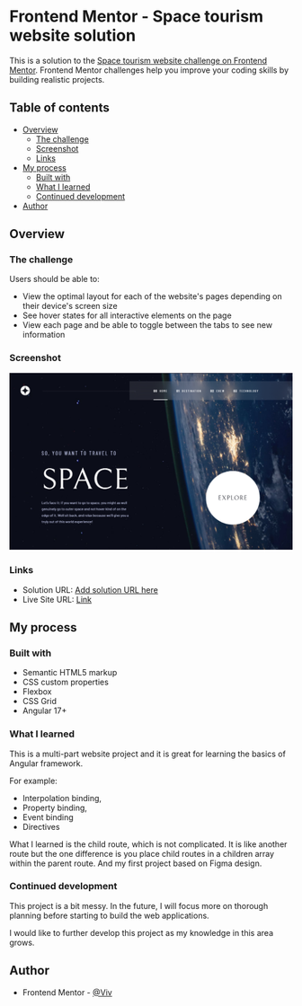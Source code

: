 # Frontend Mentor - Space tourism website solution

This is a solution to the [Space tourism website challenge on Frontend Mentor](https://www.frontendmentor.io/challenges/space-tourism-multipage-website-gRWj1URZ3). Frontend Mentor challenges help you improve your coding skills by building realistic projects.

## Table of contents

- [Overview](#overview)
  - [The challenge](#the-challenge)
  - [Screenshot](#screenshot)
  - [Links](#links)
- [My process](#my-process)
  - [Built with](#built-with)
  - [What I learned](#what-i-learned)
  - [Continued development](#continued-development)
- [Author](#author)

## Overview

### The challenge

Users should be able to:

- View the optimal layout for each of the website's pages depending on their device's screen size
- See hover states for all interactive elements on the page
- View each page and be able to toggle between the tabs to see new information

### Screenshot

![](screenshot.png)

### Links

- Solution URL: [Add solution URL here](https://your-solution-url.com)
- Live Site URL: [Link](https://b-viv.github.io/space_tourism/home)

## My process

### Built with

- Semantic HTML5 markup
- CSS custom properties
- Flexbox
- CSS Grid
- Angular 17+

### What I learned

This is a multi-part website project and it is great for learning the basics of Angular framework.

For example:
- Interpolation binding,
- Property binding,
- Event binding
- Directives

What I learned is the child route, which is not complicated. It is like another route but the one difference is you place child routes in a children array within the parent route.
And my first project based on Figma design.

### Continued development

This project is a bit messy. In the future, I will focus more on thorough planning before starting to build the web applications.

I would like to further develop this project as my knowledge in this area grows.

## Author

- Frontend Mentor - [@Viv](https://www.frontendmentor.io/profile/b-viv)
